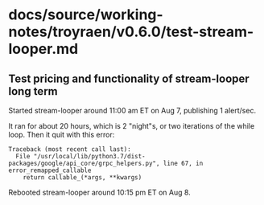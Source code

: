 # docs/source/working-notes/troyraen/v0.6.0/test-stream-looper.md

## Test pricing and functionality of stream-looper long term

Started stream-looper around 11:00 am ET on Aug 7, publishing 1 alert/sec.

It ran for about 20 hours, which is 2 "night"s, or two iterations of the while loop. Then it quit with this error:

```
Traceback (most recent call last):
  File "/usr/local/lib/python3.7/dist-packages/google/api_core/grpc_helpers.py", line 67, in error_remapped_callable
    return callable_(*args, **kwargs)
```

Rebooted stream-looper around 10:15 pm ET on Aug 8.

